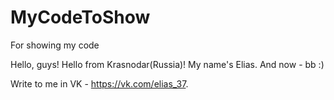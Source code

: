 # MyCodeToShow
For showing my code


Hello, guys! Hello from Krasnodar(Russia)! My name's Elias. 
And now - bb :)

Write to me in VK - https://vk.com/elias_37.
